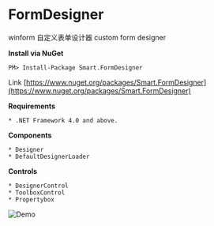 # FormDesigner
winform 自定义表单设计器 custom form designer

**Install via NuGet**
```
PM> Install-Package Smart.FormDesigner
```
Link [https://www.nuget.org/packages/Smart.FormDesigner](https://www.nuget.org/packages/Smart.FormDesigner)

**Requirements**
```
* .NET Framework 4.0 and above.
```

**Components**
```
* Designer
* DefaultDesignerLoader
```

**Controls**
```
* DesignerControl
* ToolboxControl
* Propertybox
```

![Demo](https://github.com/SmallAnts/FormDesigner.Demo/blob/master/images/demo1.png)
